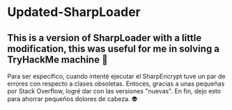 # Updated-SharpLoader

This is a version of SharpLoader with a little modification, this was useful for me in solving a TryHackMe machine 💪
--


Para ser específico, cuando intenté ejecutar el SharpEncrypt tuve un par de errores con respecto a clases obsoletas. Entoces, gracias a unas pequeñas por Stack Overflow, 
logré dar con las versiones "nuevas". En fin, dejo esto para ahorrar pequeños dolores de cabeza. 👽
